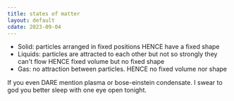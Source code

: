 ```yaml
---
title: states of matter
layout: default
cdate: 2023-09-04
---
```


- Solid: particles arranged in fixed positions HENCE have a fixed shape
- Liquids: particles are attracted to each other but not so strongly they can't flow HENCE fixed volume but no fixed shape
- Gas: no attraction between particles. HENCE no fixed volume nor shape

If you even DARE mention plasma or bose-einstein condensate. I swear to god you better sleep with one eye open tonight.
